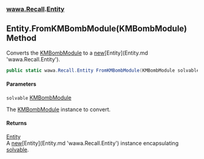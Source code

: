 ### [wawa.Recall](wawa.Recall.md 'wawa.Recall').[Entity](Entity.md 'wawa.Recall.Entity')

## Entity.FromKMBombModule(KMBombModule) Method

Converts the [KMBombModule](https://docs.microsoft.com/en-us/dotnet/api/KMBombModule 'KMBombModule') to a [new](https://docs.microsoft.com/en-us/dotnet/csharp/language-reference/keywords/new 'https://docs.microsoft.com/en-us/dotnet/csharp/language-reference/keywords/new')[Entity](Entity.md 'wawa.Recall.Entity').

```csharp
public static wawa.Recall.Entity FromKMBombModule(KMBombModule solvable);
```
#### Parameters

<a name='wawa.Recall.Entity.FromKMBombModule(KMBombModule).solvable'></a>

`solvable` [KMBombModule](https://docs.microsoft.com/en-us/dotnet/api/KMBombModule 'KMBombModule')

The [KMBombModule](https://docs.microsoft.com/en-us/dotnet/api/KMBombModule 'KMBombModule') instance to convert.

#### Returns
[Entity](Entity.md 'wawa.Recall.Entity')  
A [new](https://docs.microsoft.com/en-us/dotnet/csharp/language-reference/keywords/new 'https://docs.microsoft.com/en-us/dotnet/csharp/language-reference/keywords/new')[Entity](Entity.md 'wawa.Recall.Entity') instance encapsulating [solvable](Entity.FromKMBombModule(KMBombModule).md#wawa.Recall.Entity.FromKMBombModule(KMBombModule).solvable 'wawa.Recall.Entity.FromKMBombModule(KMBombModule).solvable').